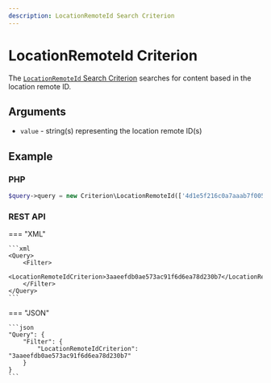 ```yaml
---
description: LocationRemoteId Search Criterion
---
```


# LocationRemoteId Criterion

The [`LocationRemoteId` Search Criterion](../../api/php_api/php_api_reference/classes/Ibexa-Contracts-Core-Repository-Values-Content-Query-Criterion-LocationRemoteId.html) searches for content based in the location remote ID.

## Arguments

- `value` - string(s) representing the location remote ID(s)

## Example

### PHP

``` php
$query->query = new Criterion\LocationRemoteId(['4d1e5f216c0a7aaab7f005ffd4b6a8a8', 'b81ef3e62b514188bfddd2a80d447d34']);
```

### REST API

=== "XML"

    ```xml
    <Query>
        <Filter>
            <LocationRemoteIdCriterion>3aaeefdb0ae573ac91f6d6ea78d230b7</LocationRemoteIdCriterion>
        </Filter>
    </Query>
    ```

=== "JSON"

    ```json
    "Query": {
        "Filter": {
            "LocationRemoteIdCriterion": "3aaeefdb0ae573ac91f6d6ea78d230b7"
        }
    }
    ```